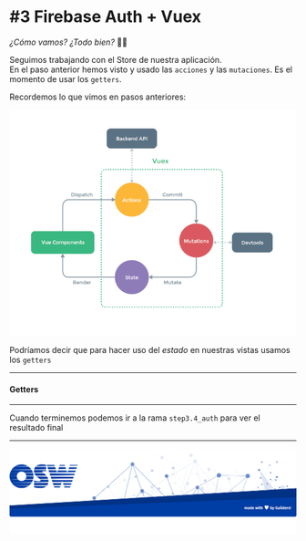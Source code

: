 # #3 Firebase Auth + Vuex

_¿Cómo vamos? ¿Todo bien?_ 🤗🤗  

Seguimos trabajando con el Store de nuestra aplicación.  
En el paso anterior hemos visto y usado las `acciones` y las `mutaciones`. Es el momento de usar los `getters`. 

Recordemos lo que vimos en pasos anteriores:

![vuex](./assets/img/vuex.png)

Podríamos decir que para hacer uso del _estado_ en nuestras vistas usamos los `getters` 

---

#### Getters


---

Cuando terminemos podemos ir a la rama `step3.4_auth` para ver el resultado final

--- 

![footer](./assets/img/footer.png)
